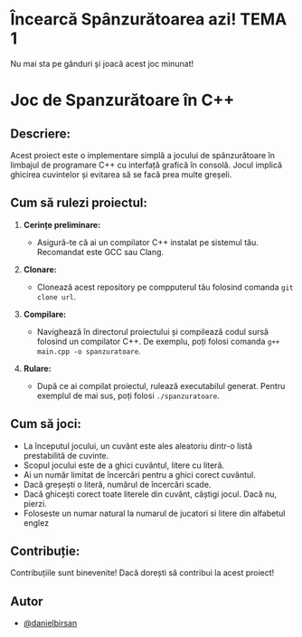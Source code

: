 
# Încearcă Spânzurătoarea azi! TEMA 1

Nu mai sta pe gânduri și joacă acest joc minunat!


# Joc de Spanzurătoare în C++


## Descriere:

Acest proiect este o implementare simplă a jocului de spânzurătoare în limbajul de programare C++ cu interfață grafică în consolă. Jocul implică ghicirea cuvintelor și evitarea să se facă prea multe greșeli.

## Cum să rulezi proiectul:

1. **Cerințe preliminare:**
   - Asigură-te că ai un compilator C++ instalat pe sistemul tău. Recomandat este GCC sau Clang.

2. **Clonare:**
   - Clonează acest repository pe compputerul tău folosind comanda `git clone url`.

3. **Compilare:**
   - Navighează în directorul proiectului și compilează codul sursă folosind un compilator C++. De exemplu, poți folosi comanda `g++ main.cpp -o spanzuratoare`.

4. **Rulare:**
   - După ce ai compilat proiectul, rulează executabilul generat. Pentru exemplul de mai sus, poți folosi `./spanzuratoare`.

## Cum să joci:

- La începutul jocului, un cuvânt este ales aleatoriu dintr-o listă prestabilită de cuvinte.
- Scopul jocului este de a ghici cuvântul, litere cu literă.
- Ai un număr limitat de încercări pentru a ghici corect cuvântul.
- Dacă greșești o literă, numărul de încercări scade.
- Dacă ghicești corect toate literele din cuvânt, câștigi jocul. Dacă nu, pierzi.
- Foloseste un numar natural la numarul de jucatori si litere din alfabetul englez

## Contribuție:

Contribuțiile sunt binevenite! Dacă dorești să contribui la acest proiect!


## Autor

- [@danielbirsan](https://github.com/danielbirsan)

